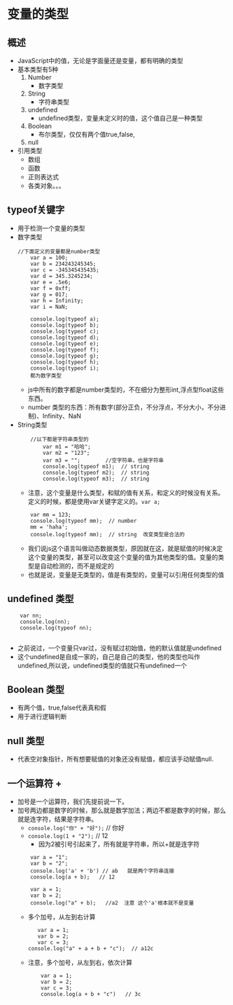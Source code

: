 # 变量的类型
## 概述
* JavaScript中的值，无论是字面量还是变量，都有明确的类型
* 基本类型有5种
    1. Number 
        * 数字类型
    2. String 
        * 字符串类型
    3. undefined 
        * undefined类型，变量未定义时的值，这个值自己是一种类型
    4. Boolean 
        * 布尔类型，仅仅有两个值true,false,
    5. null
* 引用类型
    * 数组
    * 函数
    * 正则表达式
    * 各类对象。。。
    
## typeof关键字
* 用于检测一个变量的类型
* 数字类型
    ```
    //下面定义的变量都是number类型
        var a = 100;
        var b = 234243245345;
        var c = -345345435435;
        var d = 345.3245234;
        var e = .5e6;
        var f = 0xff;
        var g = 017;
        var h = Infinity;
        var i = NaN;
        
        console.log(typeof a);
        console.log(typeof b);
        console.log(typeof c);
        console.log(typeof d);
        console.log(typeof e);
        console.log(typeof f);
        console.log(typeof g);
        console.log(typeof h);
        console.log(typeof i);
        都为数字类型
    ```
    * js中所有的数字都是number类型的，不在细分为整形int,浮点型float这些东西。
    * number 类型的东西：所有数字(部分正负，不分浮点，不分大小，不分进制)、Infinity、NaN
* String类型   
    ```
        //以下都是字符串类型的
            var m1 = "哈哈";
            var m2 = "123";	
            var m3 = "";		//空字符串，也是字符串
            console.log(typeof m1);  // string
            console.log(typeof m2);  // string
            console.log(typeof m3);  // string
    ```
    * 注意，这个变量是什么类型，和赋的值有关系，和定义的时候没有关系。定义的时候，都是使用var关键字定义的。`var a;`
    ```
        var mm = 123;
        console.log(typeof mm);  // number
        mm = 'haha';
        console.log(typeof mm);  // string  改变类型是合法的
    ```
    * 我们说js这个语言叫做动态数据类型，原因就在这，就是赋值的时候决定这个变量的类型，甚至可以改变这个变量的值为其他类型的值。变量的类型是自动检测的，而不是规定的
    * 也就是说，变量是无类型的，值是有类型的，变量可以引用任何类型的值
    
## undefined 类型
```
    var nn;
    console.log(nn);
    console.log(typeof nn);
    
```   
* 之前说过，一个变量只var过，没有赋过初始值，他的默认值就是undefined
* 这个undefined是自成一家的，自己是自己的类型，他的类型也叫作undefined,所以说，undefined类型的值就只有undefined一个

## Boolean 类型
* 有两个值，true,false代表真和假
* 用于进行逻辑判断

## null 类型
* 代表空对象指针，所有想要赋值的对象还没有赋值，都应该手动赋值null.

## 一个运算符 +
* 加号是一个运算符，我们先提前说一下。
* 加号两边都是数字的时候，那么就是数学加法；两边不都是数字的时候，那么就是连字符，结果是字符串。
    * `console.log("你" + "好");` // 你好
    * `console.log(1 + "2");`    // 12
        * 因为2被引号引起来了，所有就是字符串，所以+就是连字符
    ```
        var a = "1";
        var b = "2";
        console.log('a' + 'b') // ab   就是两个字符串连接
        console.log(a + b);   // 12
    ```
    ```
        var a = 1;
        var b = 2;
        console.log("a" + b);	//a2  注意 这个'a'根本就不是变量
    ```
    * 多个加号，从左到右计算
        ```
           var a = 1;
           var b = 2;
           var c = 3;
        console.log("a" + a + b + "c");  // a12c
        ```
    * 注意，多个加号，从左到右，依次计算
        ```
            var a = 1;
            var b = 2;
            var c = 3;
            console.log(a + b + "c")   // 3c
        ```
